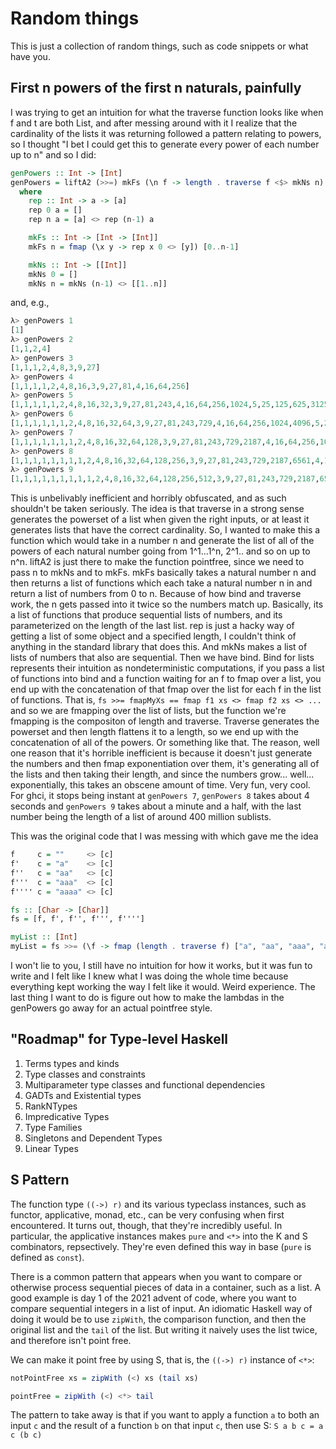 # Random things

This is just a collection of random things, such as code snippets or what have you.


## First n powers of the first n naturals, painfully
I was trying to get an intuition for what the traverse function looks like when f and t are both List,
and after messing around with it I realize that the cardinality of the lists it was returning followed a pattern
relating to powers, so I thought "I bet I could get this to generate every power of each number up to n" and so
I did:

```Haskell
genPowers :: Int -> [Int]
genPowers = liftA2 (>>=) mkFs (\n f -> length . traverse f <$> mkNs n)
  where
    rep :: Int -> a -> [a]
    rep 0 a = []
    rep n a = [a] <> rep (n-1) a

    mkFs :: Int -> [Int -> [Int]]
    mkFs n = fmap (\x y -> rep x 0 <> [y]) [0..n-1]

    mkNs :: Int -> [[Int]]
    mkNs 0 = []
    mkNs n = mkNs (n-1) <> [[1..n]]
```
and, e.g.,

```Haskell
λ> genPowers 1
[1]
λ> genPowers 2
[1,1,2,4]
λ> genPowers 3
[1,1,1,2,4,8,3,9,27]
λ> genPowers 4
[1,1,1,1,2,4,8,16,3,9,27,81,4,16,64,256]
λ> genPowers 5
[1,1,1,1,1,2,4,8,16,32,3,9,27,81,243,4,16,64,256,1024,5,25,125,625,3125]
λ> genPowers 6
[1,1,1,1,1,1,2,4,8,16,32,64,3,9,27,81,243,729,4,16,64,256,1024,4096,5,25,125,625,3125,15625,6,36,216,1296,7776,46656]
λ> genPowers 7
[1,1,1,1,1,1,1,2,4,8,16,32,64,128,3,9,27,81,243,729,2187,4,16,64,256,1024,4096,16384,5,25,125,625,3125,15625,78125,6,36,216,1296,7776,46656,279936,7,49,343,2401,16807,117649,823543]
λ> genPowers 8
[1,1,1,1,1,1,1,1,2,4,8,16,32,64,128,256,3,9,27,81,243,729,2187,6561,4,16,64,256,1024,4096,16384,65536,5,25,125,625,3125,15625,78125,390625,6,36,216,1296,7776,46656,279936,1679616,7,49,343,2401,16807,117649,823543,5764801,8,64,512,4096,32768,262144,2097152,16777216]
λ> genPowers 9
[1,1,1,1,1,1,1,1,1,2,4,8,16,32,64,128,256,512,3,9,27,81,243,729,2187,6561,19683,4,16,64,256,1024,4096,16384,65536,262144,5,25,125,625,3125,15625,78125,390625,1953125,6,36,216,1296,7776,46656,279936,1679616,10077696,7,49,343,2401,16807,117649,823543,5764801,40353607,8,64,512,4096,32768,262144,2097152,16777216,134217728,9,81,729,6561,59049,531441,4782969,43046721,387420489]
```

This is unbelivably inefficient and horribly obfuscated, and as such shouldn't be taken seriously. The idea is that
traverse in a strong sense generates the powerset of a list when given the right inputs, or at least it generates
lists that have the correct cardinality. So, I wanted to make this a function which would take in a number n and
generate the list of all of the powers of each natural number going from 1^1...1^n, 2^1.. and so on up to n^n.
liftA2 is just there to make the function pointfree, since we need to pass n to mkNs and to mkFs. mkFs basically
takes a natural number n and then returns a list of functions which each take a natural number n in and return
a list of numbers from 0 to n. Because of how bind and traverse work, the n gets passed into it twice so the numbers
match up. Basically, its a list of functions that produce sequential lists of numbers, and its parameterized on the
length of the last list. rep is just a hacky way of getting a list of some object and a specified length, I couldn't think
of anything in the standard library that does this. And mkNs makes a list of lists of numbers that also are sequential.
Then we have bind. Bind for lists represents their intuition as nondeterministic computations, if you pass a list of functions
into bind and a function waiting for an f to fmap over a list, you end up with the concatenation of that fmap over the list
for each f in the list of functions. That is, `fs >>= fmapMyXs == fmap f1 xs <> fmap f2 xs <> ...` and so we are fmapping
over the list of lists, but the function we're fmapping is the compositon of length and traverse. Traverse generates the
powerset and then length flattens it to a length, so we end up with the concatenation of all of the powers. Or something like that.
The reason, well one reason that it's horrible inefficient is because it doesn't just generate the numbers and then fmap exponentiation
over them, it's generating all of the lists and then taking their length, and since the numbers grow... well... exponentially, this
takes an obscene amount of time. Very fun, very cool. For ghci, it stops being instant at `genPowers 7`, `genPowers 8` takes about 4 seconds
and `genPowers 9` takes about a minute and a half, with the last number being the length of a list of around 400 million sublists.


This was the original code that I was messing with which gave me the idea

```Haskell
f     c = ""     <> [c]
f'    c = "a"    <> [c]
f''   c = "aa"   <> [c]
f'''  c = "aaa"  <> [c]
f'''' c = "aaaa" <> [c]

fs :: [Char -> [Char]]
fs = [f, f', f'', f''', f'''']

myList :: [Int]
myList = fs >>= (\f -> fmap (length . traverse f) ["a", "aa", "aaa", "aaaa"])
```

I won't lie to you, I still have no intuition for how it works, but it was fun to write and I felt like I knew what
I was doing the whole time because everything kept working the way I felt like it would. Weird experience. The last 
thing I want to do is figure out how to make the lambdas in the genPowers go away for an actual pointfree style.

## "Roadmap" for Type-level Haskell

1. Terms types and kinds
2. Type classes and constraints
3. Multiparameter type classes and functional dependencies
4. GADTs and Existential types
5. RankNTypes
6. Impredicative Types
7. Type Families
8. Singletons and Dependent Types
9. Linear Types

## S Pattern

The function type ```((->) r)``` and its various typeclass instances, such as functor, applicative, monad, etc., can
be very confusing when first encountered. It turns out, though, that they're incredibly useful. In particular, the
applicative instances makes ```pure``` and ```<*>``` into the K and S combinators, repsectively. They're even defined
this way in base (```pure``` is defined as ```const```). 

There is a common pattern that appears when you want to compare or otherwise process sequential pieces of data
in a container, such as a list. A good example is day 1 of the 2021 advent of code, where you want to compare
sequential integers in a list of input. An idiomatic Haskell way of doing it would be to use ```zipWith```,
the comparison function, and then the original list and the ```tail``` of the list. But writing it naively uses
the list twice, and therefore isn't point free.

We can make it point free by using S, that is, the ```((->) r)``` instance of ```<*>```:

```Haskell
notPointFree xs = zipWith (<) xs (tail xs)

pointFree = zipWith (<) <*> tail
```

The pattern to take away is that if you want to apply a function ```a``` to both an input ```c``` and the result of
a function ```b``` on that input ```c```, then use S: ```S a b c = a c (b c)```
